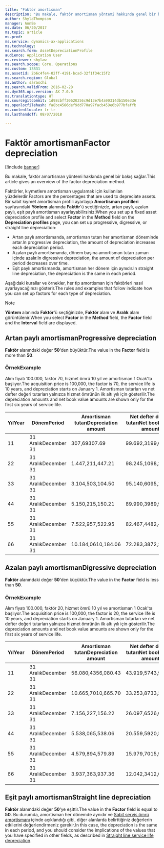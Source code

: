 ```yaml
---
title: "Faktör amortisman"
description: "Bu makale, faktör amortisman yöntemi hakkında genel bir bakış sağlar."
author: ShylaThompson
manager: AnnBe
ms.date: 06/20/2017
ms.topic: article
ms.prod: 
ms.service: dynamics-ax-applications
ms.technology: 
ms.search.form: AssetDepreciationProfile
audience: Application User
ms.reviewer: shylaw
ms.search.scope: Core, Operations
ms.custom: 13831
ms.assetid: 2b6c4fe4-02ff-4191-bcad-32f1f34c15f2
ms.search.region: Global
ms.author: saraschi
ms.search.validFrom: 2016-02-28
ms.dyn365.ops.version: AX 7.0.0
ms.translationtype: HT
ms.sourcegitcommit: 1d98cbff30620256c9d13e7b4a90314db150e33e
ms.openlocfilehash: fa8bc4566def9dd770a97facb459e6b977bfaffb
ms.contentlocale: tr-tr
ms.lasthandoff: 08/07/2018

---
```


# <a name="factor-depreciation"></a><span data-ttu-id="1e7c9-103">Faktör amortisman</span><span class="sxs-lookup"><span data-stu-id="1e7c9-103">Factor depreciation</span></span>

[!include [banner](../includes/banner.md)]

<span data-ttu-id="1e7c9-104">Bu makale, faktör amortisman yöntemi hakkında genel bir bakış sağlar.</span><span class="sxs-lookup"><span data-stu-id="1e7c9-104">This article gives an overview of the factor depreciation method.</span></span>

<span data-ttu-id="1e7c9-105">Faktörler, kıymetlere amortisman uygulamak için kullanılan yüzdelerdir.</span><span class="sxs-lookup"><span data-stu-id="1e7c9-105">Factors are the percentages that are used to depreciate assets.</span></span> <span data-ttu-id="1e7c9-106">Bir sabit kıymet amortisman profili ayarlayıp **Amortisman profilleri** sayfasındaki **Yöntem** alanında **Faktör**'ü seçtiğinizde, artan paylı, azalan paylı, eşit paylı amortisman ayarlayabilirsiniz:</span><span class="sxs-lookup"><span data-stu-id="1e7c9-106">When you set up a fixed asset depreciation profile and select **Factor** in the **Method** field on the **Depreciation profiles** page, you can set up progressive, digressive, or straight line depreciation:</span></span>

-   <span data-ttu-id="1e7c9-107">Artan paylı amortismanda, amortisman tutarı her amortisman döneminde artar.</span><span class="sxs-lookup"><span data-stu-id="1e7c9-107">In progressive depreciation, the amount of depreciation increases each depreciation period.</span></span>
-   <span data-ttu-id="1e7c9-108">Azalan paylı amortismanda, dönem başına amortisman tutarı zaman içinde azalır.</span><span class="sxs-lookup"><span data-stu-id="1e7c9-108">In digressive depreciation, the amount of depreciation per period decreases over time.</span></span>
-   <span data-ttu-id="1e7c9-109">Eşit paylı amortismanda, amortisman her dönem için aynıdır.</span><span class="sxs-lookup"><span data-stu-id="1e7c9-109">In straight line depreciation, the depreciation is the same in each period.</span></span>

<span data-ttu-id="1e7c9-110">Aşağıdaki kurallar ve örnekler, her tip amortisman için faktörleri nasıl ayarlayacağınızı gösterir.</span><span class="sxs-lookup"><span data-stu-id="1e7c9-110">The rules and examples that follow indicate how you can set up factors for each type of depreciation.</span></span> 

> [!NOTE] 
> <span data-ttu-id="1e7c9-111">**Yöntem** alanında **Faktör**'ü seçtiğinizde, **Faktör** alanı ve **Aralık** alanı görüntülenir.</span><span class="sxs-lookup"><span data-stu-id="1e7c9-111">When you select **Factor** in the **Method** field, the **Factor** field and the **Interval** field are displayed.</span></span>

## <a name="progressive-depreciation"></a><span data-ttu-id="1e7c9-112">Artan paylı amortisman</span><span class="sxs-lookup"><span data-stu-id="1e7c9-112">Progressive depreciation</span></span>
<span data-ttu-id="1e7c9-113">**Faktör** alanındaki değer **50**'den büyüktür.</span><span class="sxs-lookup"><span data-stu-id="1e7c9-113">The value in the **Factor** field is more than **50**.</span></span>

### <a name="example"></a><span data-ttu-id="1e7c9-114">Örnek</span><span class="sxs-lookup"><span data-stu-id="1e7c9-114">Example</span></span>

<span data-ttu-id="1e7c9-115">Alım fiyatı 100.000, faktör 70, hizmet ömrü 10 yıl ve amortisman 1 Ocak'ta başlıyor.</span><span class="sxs-lookup"><span data-stu-id="1e7c9-115">The acquisition price is 100,000, the factor is 70, the service life is 10 years, and depreciation starts on January 1.</span></span> <span data-ttu-id="1e7c9-116">Amortisman tutarları ve net defter değeri tutarları yalnızca hizmet ömrünün ilk altı yılı için gösterilir.</span><span class="sxs-lookup"><span data-stu-id="1e7c9-116">The depreciation amounts and net book value amounts are shown only for the first six years of service life.</span></span>

| <span data-ttu-id="1e7c9-117">Yıl</span><span class="sxs-lookup"><span data-stu-id="1e7c9-117">Year</span></span> | <span data-ttu-id="1e7c9-118">Dönem</span><span class="sxs-lookup"><span data-stu-id="1e7c9-118">Period</span></span>      | <span data-ttu-id="1e7c9-119">Amortisman tutarı</span><span class="sxs-lookup"><span data-stu-id="1e7c9-119">Depreciation amount</span></span> | <span data-ttu-id="1e7c9-120">Net defter değeri tutarı</span><span class="sxs-lookup"><span data-stu-id="1e7c9-120">Net book value amount</span></span> |
|------|-------------|---------------------|-----------------------|
| <span data-ttu-id="1e7c9-121">1</span><span class="sxs-lookup"><span data-stu-id="1e7c9-121">1</span></span>    | <span data-ttu-id="1e7c9-122">31 Aralık</span><span class="sxs-lookup"><span data-stu-id="1e7c9-122">December 31</span></span> | <span data-ttu-id="1e7c9-123">307,69</span><span class="sxs-lookup"><span data-stu-id="1e7c9-123">307.69</span></span>              | <span data-ttu-id="1e7c9-124">99.692,31</span><span class="sxs-lookup"><span data-stu-id="1e7c9-124">99,692.31</span></span>             |
| <span data-ttu-id="1e7c9-125">2</span><span class="sxs-lookup"><span data-stu-id="1e7c9-125">2</span></span>    | <span data-ttu-id="1e7c9-126">31 Aralık</span><span class="sxs-lookup"><span data-stu-id="1e7c9-126">December 31</span></span> | <span data-ttu-id="1e7c9-127">1.447,21</span><span class="sxs-lookup"><span data-stu-id="1e7c9-127">1,447.21</span></span>            | <span data-ttu-id="1e7c9-128">98.245,10</span><span class="sxs-lookup"><span data-stu-id="1e7c9-128">98,245.10</span></span>             |
| <span data-ttu-id="1e7c9-129">3</span><span class="sxs-lookup"><span data-stu-id="1e7c9-129">3</span></span>    | <span data-ttu-id="1e7c9-130">31 Aralık</span><span class="sxs-lookup"><span data-stu-id="1e7c9-130">December 31</span></span> | <span data-ttu-id="1e7c9-131">3.104,50</span><span class="sxs-lookup"><span data-stu-id="1e7c9-131">3,104.50</span></span>            | <span data-ttu-id="1e7c9-132">95.140,60</span><span class="sxs-lookup"><span data-stu-id="1e7c9-132">95,140.60</span></span>             |
| <span data-ttu-id="1e7c9-133">4</span><span class="sxs-lookup"><span data-stu-id="1e7c9-133">4</span></span>    | <span data-ttu-id="1e7c9-134">31 Aralık</span><span class="sxs-lookup"><span data-stu-id="1e7c9-134">December 31</span></span> | <span data-ttu-id="1e7c9-135">5.150,21</span><span class="sxs-lookup"><span data-stu-id="1e7c9-135">5,150.21</span></span>            | <span data-ttu-id="1e7c9-136">89.990,39</span><span class="sxs-lookup"><span data-stu-id="1e7c9-136">89,990.39</span></span>             |
| <span data-ttu-id="1e7c9-137">5</span><span class="sxs-lookup"><span data-stu-id="1e7c9-137">5</span></span>    | <span data-ttu-id="1e7c9-138">31 Aralık</span><span class="sxs-lookup"><span data-stu-id="1e7c9-138">December 31</span></span> | <span data-ttu-id="1e7c9-139">7.522,95</span><span class="sxs-lookup"><span data-stu-id="1e7c9-139">7,522.95</span></span>            | <span data-ttu-id="1e7c9-140">82.467,44</span><span class="sxs-lookup"><span data-stu-id="1e7c9-140">82,467.44</span></span>             |
| <span data-ttu-id="1e7c9-141">6</span><span class="sxs-lookup"><span data-stu-id="1e7c9-141">6</span></span>    | <span data-ttu-id="1e7c9-142">31 Aralık</span><span class="sxs-lookup"><span data-stu-id="1e7c9-142">December 31</span></span> | <span data-ttu-id="1e7c9-143">10.184,06</span><span class="sxs-lookup"><span data-stu-id="1e7c9-143">10,184.06</span></span>           | <span data-ttu-id="1e7c9-144">72.283,38</span><span class="sxs-lookup"><span data-stu-id="1e7c9-144">72,283.38</span></span>             |

## <a name="digressive-depreciation"></a><span data-ttu-id="1e7c9-145">Azalan paylı amortisman</span><span class="sxs-lookup"><span data-stu-id="1e7c9-145">Digressive depreciation</span></span>
<span data-ttu-id="1e7c9-146">**Faktör** alanındaki değer **50**'den küçüktür.</span><span class="sxs-lookup"><span data-stu-id="1e7c9-146">The value in the **Factor** field is less than **50**.</span></span>

### <a name="example"></a><span data-ttu-id="1e7c9-147">Örnek</span><span class="sxs-lookup"><span data-stu-id="1e7c9-147">Example</span></span>

<span data-ttu-id="1e7c9-148">Alım fiyatı 100.000, faktör 20, hizmet ömrü 10 yıl ve amortisman 1 Ocak'ta başlıyor.</span><span class="sxs-lookup"><span data-stu-id="1e7c9-148">The acquisition price is 100,000, the factor is 20, the service life is 10 years, and depreciation starts on January 1.</span></span> <span data-ttu-id="1e7c9-149">Amortisman tutarları ve net defter değeri tutarları yalnızca hizmet ömrünün ilk altı yılı için gösterilir.</span><span class="sxs-lookup"><span data-stu-id="1e7c9-149">The depreciation amounts and net book value amounts are shown only for the first six years of service life.</span></span>

| <span data-ttu-id="1e7c9-150">Yıl</span><span class="sxs-lookup"><span data-stu-id="1e7c9-150">Year</span></span> | <span data-ttu-id="1e7c9-151">Dönem</span><span class="sxs-lookup"><span data-stu-id="1e7c9-151">Period</span></span>      | <span data-ttu-id="1e7c9-152">Amortisman tutarı</span><span class="sxs-lookup"><span data-stu-id="1e7c9-152">Depreciation amount</span></span> | <span data-ttu-id="1e7c9-153">Net defter değeri tutarı</span><span class="sxs-lookup"><span data-stu-id="1e7c9-153">Net book value amount</span></span> |
|------|-------------|---------------------|-----------------------|
| <span data-ttu-id="1e7c9-154">1</span><span class="sxs-lookup"><span data-stu-id="1e7c9-154">1</span></span>    | <span data-ttu-id="1e7c9-155">31 Aralık</span><span class="sxs-lookup"><span data-stu-id="1e7c9-155">December 31</span></span> | <span data-ttu-id="1e7c9-156">56.080,43</span><span class="sxs-lookup"><span data-stu-id="1e7c9-156">56,080.43</span></span>           | <span data-ttu-id="1e7c9-157">43.919,57</span><span class="sxs-lookup"><span data-stu-id="1e7c9-157">43,919.57</span></span>             |
| <span data-ttu-id="1e7c9-158">2</span><span class="sxs-lookup"><span data-stu-id="1e7c9-158">2</span></span>    | <span data-ttu-id="1e7c9-159">31 Aralık</span><span class="sxs-lookup"><span data-stu-id="1e7c9-159">December 31</span></span> | <span data-ttu-id="1e7c9-160">10.665,70</span><span class="sxs-lookup"><span data-stu-id="1e7c9-160">10,665.70</span></span>           | <span data-ttu-id="1e7c9-161">33.253,87</span><span class="sxs-lookup"><span data-stu-id="1e7c9-161">33,253.87</span></span>             |
| <span data-ttu-id="1e7c9-162">3</span><span class="sxs-lookup"><span data-stu-id="1e7c9-162">3</span></span>    | <span data-ttu-id="1e7c9-163">31 Aralık</span><span class="sxs-lookup"><span data-stu-id="1e7c9-163">December 31</span></span> | <span data-ttu-id="1e7c9-164">7.156,22</span><span class="sxs-lookup"><span data-stu-id="1e7c9-164">7,156.22</span></span>            | <span data-ttu-id="1e7c9-165">26.097,65</span><span class="sxs-lookup"><span data-stu-id="1e7c9-165">26,097.65</span></span>             |
| <span data-ttu-id="1e7c9-166">4</span><span class="sxs-lookup"><span data-stu-id="1e7c9-166">4</span></span>    | <span data-ttu-id="1e7c9-167">31 Aralık</span><span class="sxs-lookup"><span data-stu-id="1e7c9-167">December 31</span></span> | <span data-ttu-id="1e7c9-168">5.538,06</span><span class="sxs-lookup"><span data-stu-id="1e7c9-168">5,538.06</span></span>            | <span data-ttu-id="1e7c9-169">20.559,59</span><span class="sxs-lookup"><span data-stu-id="1e7c9-169">20,559.59</span></span>             |
| <span data-ttu-id="1e7c9-170">5</span><span class="sxs-lookup"><span data-stu-id="1e7c9-170">5</span></span>    | <span data-ttu-id="1e7c9-171">31 Aralık</span><span class="sxs-lookup"><span data-stu-id="1e7c9-171">December 31</span></span> | <span data-ttu-id="1e7c9-172">4.579,89</span><span class="sxs-lookup"><span data-stu-id="1e7c9-172">4,579.89</span></span>            | <span data-ttu-id="1e7c9-173">15.979,70</span><span class="sxs-lookup"><span data-stu-id="1e7c9-173">15,979.70</span></span>             |
| <span data-ttu-id="1e7c9-174">6</span><span class="sxs-lookup"><span data-stu-id="1e7c9-174">6</span></span>    | <span data-ttu-id="1e7c9-175">31 Aralık</span><span class="sxs-lookup"><span data-stu-id="1e7c9-175">December 31</span></span> | <span data-ttu-id="1e7c9-176">3.937,36</span><span class="sxs-lookup"><span data-stu-id="1e7c9-176">3,937.36</span></span>            | <span data-ttu-id="1e7c9-177">12.042,34</span><span class="sxs-lookup"><span data-stu-id="1e7c9-177">12,042.34</span></span>             |

## <a name="straight-line-depreciation"></a><span data-ttu-id="1e7c9-178">Eşit paylı amortisman</span><span class="sxs-lookup"><span data-stu-id="1e7c9-178">Straight line depreciation</span></span>
<span data-ttu-id="1e7c9-179">**Faktör** alanındaki değer **50**'ye eşittir.</span><span class="sxs-lookup"><span data-stu-id="1e7c9-179">The value in the **Factor** field is equal to **50**.</span></span> <span data-ttu-id="1e7c9-180">Bu durumda, amortisman her dönemde aynıdır ve [Sabit servis ömrü amortismanı](straight-line-service-life-depreciation.md) içinde açıklandığı gibi, diğer alanlarda belirttiğiniz değerlerin etkilerini değerlendirmeniz gerekir.</span><span class="sxs-lookup"><span data-stu-id="1e7c9-180">In this case, the depreciation is the same in each period, and you should consider the implications of the values that you have specified in other fields, as described in [Straight line service life depreciation](straight-line-service-life-depreciation.md).</span></span>




